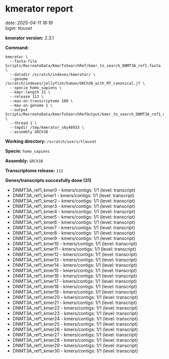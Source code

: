 # kmerator report
*date: 2025-04-11 16:19*  
*login: tlouvet*

**kmerator version:** 2.3.1

**Command:**

```
kmerator \
  --fasta-file Scripts/RecreateData/KmerToSearchRef/kmer_to_search_DNMT3A_ref1.fasta \
  --datadir /scratch/indexes/kmerator/ \
  --genome /scratch/indexes/jellyfish/human/GRCh38_with_MT_canonical.jf \
  --specie homo_sapiens \
  --kmer-length 31 \
  --release 113 \
  --max-on-transcriptome 100 \
  --max-on-genome 1 \
  --output Scripts/RecreateData/KmerToSearchRefOutput/kmer_to_search_DNMT3A_ref1_output \
  --thread 1 \
  --tmpdir /tmp/kmerator_s6y48933 \
  --assembly GRCh38
```

**Working directory:** `/scratch/users/tlouvet`

**Specie:** `homo_sapiens`

**Assembly:** `GRCh38`

**Transcriptome release:** `113`

**Genes/transcripts succesfully done (31)**

- DNMT3A_ref1_kmer0 - kmers/contigs: 1/1 (level: transcript)
- DNMT3A_ref1_kmer1 - kmers/contigs: 1/1 (level: transcript)
- DNMT3A_ref1_kmer2 - kmers/contigs: 1/1 (level: transcript)
- DNMT3A_ref1_kmer3 - kmers/contigs: 1/1 (level: transcript)
- DNMT3A_ref1_kmer4 - kmers/contigs: 1/1 (level: transcript)
- DNMT3A_ref1_kmer5 - kmers/contigs: 1/1 (level: transcript)
- DNMT3A_ref1_kmer6 - kmers/contigs: 1/1 (level: transcript)
- DNMT3A_ref1_kmer7 - kmers/contigs: 1/1 (level: transcript)
- DNMT3A_ref1_kmer8 - kmers/contigs: 1/1 (level: transcript)
- DNMT3A_ref1_kmer9 - kmers/contigs: 1/1 (level: transcript)
- DNMT3A_ref1_kmer10 - kmers/contigs: 1/1 (level: transcript)
- DNMT3A_ref1_kmer11 - kmers/contigs: 1/1 (level: transcript)
- DNMT3A_ref1_kmer12 - kmers/contigs: 1/1 (level: transcript)
- DNMT3A_ref1_kmer13 - kmers/contigs: 1/1 (level: transcript)
- DNMT3A_ref1_kmer14 - kmers/contigs: 1/1 (level: transcript)
- DNMT3A_ref1_kmer15 - kmers/contigs: 1/1 (level: transcript)
- DNMT3A_ref1_kmer16 - kmers/contigs: 1/1 (level: transcript)
- DNMT3A_ref1_kmer17 - kmers/contigs: 1/1 (level: transcript)
- DNMT3A_ref1_kmer18 - kmers/contigs: 1/1 (level: transcript)
- DNMT3A_ref1_kmer19 - kmers/contigs: 1/1 (level: transcript)
- DNMT3A_ref1_kmer20 - kmers/contigs: 1/1 (level: transcript)
- DNMT3A_ref1_kmer21 - kmers/contigs: 1/1 (level: transcript)
- DNMT3A_ref1_kmer22 - kmers/contigs: 1/1 (level: transcript)
- DNMT3A_ref1_kmer23 - kmers/contigs: 1/1 (level: transcript)
- DNMT3A_ref1_kmer24 - kmers/contigs: 1/1 (level: transcript)
- DNMT3A_ref1_kmer25 - kmers/contigs: 1/1 (level: transcript)
- DNMT3A_ref1_kmer26 - kmers/contigs: 1/1 (level: transcript)
- DNMT3A_ref1_kmer27 - kmers/contigs: 1/1 (level: transcript)
- DNMT3A_ref1_kmer28 - kmers/contigs: 1/1 (level: transcript)
- DNMT3A_ref1_kmer29 - kmers/contigs: 1/1 (level: transcript)
- DNMT3A_ref1_kmer30 - kmers/contigs: 1/1 (level: transcript)
